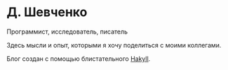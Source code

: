 Д. Шевченко
===========
Программист, исследователь, писатель

Здесь мысли и опыт, которыми я хочу поделиться с моими коллегами.

Блог создан с помощью блистательного [Hakyll](http://jaspervdj.be/hakyll/).
